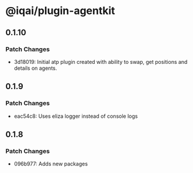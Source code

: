 # @iqai/plugin-agentkit

## 0.1.10

### Patch Changes

- 3d18019: Initial atp plugin created with ability to swap, get positions and details on agents.

## 0.1.9

### Patch Changes

- eac54c8: Uses eliza logger instead of console logs

## 0.1.8

### Patch Changes

- 096b977: Adds new packages
